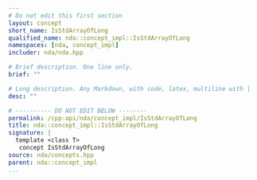 ```yaml
---
# Do not edit this first section
layout: concept
short_name: IsStdArrayOfLong
qualified_name: nda::concept_impl::IsStdArrayOfLong
namespaces: [nda, concept_impl]
includer: nda/nda.hpp

# Brief description. One line only.
brief: ""

# Long description. Any Markdown, with code, latex, multiline with |
desc: ""

# ---------- DO NOT EDIT BELOW --------
permalink: /cpp-api/nda/concept_impl/IsStdArrayOfLong
title: nda::concept_impl::IsStdArrayOfLong
signature: |
  template <class T>
   concept IsStdArrayOfLong
source: nda/concepts.hpp
parent: nda::concept_impl
...
```



